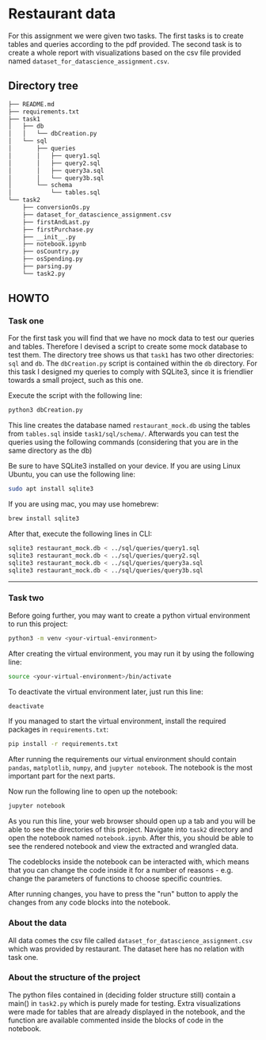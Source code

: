 # Restaurant data

For this assignment we were given two tasks. The first tasks is to create tables and queries according to the pdf provided. The second task is to create a whole report with visualizations based on the csv file provided named `dataset_for_datascience_assignment.csv`.

## Directory tree

```bash
├── README.md
├── requirements.txt
├── task1
│   ├── db
│   │   └── dbCreation.py
│   └── sql
│       ├── queries
│       │   ├── query1.sql
│       │   ├── query2.sql
│       │   ├── query3a.sql
│       │   └── query3b.sql
│       └── schema
│           └── tables.sql
└── task2
    ├── conversionOs.py
    ├── dataset_for_datascience_assignment.csv
    ├── firstAndLast.py
    ├── firstPurchase.py
    ├── __init__.py
    ├── notebook.ipynb
    ├── osCountry.py
    ├── osSpending.py
    ├── parsing.py
    └── task2.py
```

## HOWTO

### Task one

For the first task you will find that we have no mock data to test our queries and tables. Therefore I devised a script to create some mock database to test them. The directory tree shows us that `task1` has two other directories: `sql` and `db`. The `dbCreation.py` script is contained within the `db` directory. For this task I designed my queries to comply with SQLite3, since it is friendlier towards a small project, such as this one.

Execute the script with the following line:

```bash
python3 dbCreation.py
```

This line creates the database named `restaurant_mock.db` using the tables from `tables.sql` inside `task1/sql/schema/`. Afterwards you can test the queries using the following commands (considering that you are in the same directory as the db)

Be sure to have SQLite3 installed on your device. If you are using Linux Ubuntu, you can use the following line:

```bash
sudo apt install sqlite3
```

If you are using mac, you may use homebrew:

```bash
brew install sqlite3 
```

After that, execute the following lines in CLI:

```bash
sqlite3 restaurant_mock.db < ../sql/queries/query1.sql
sqlite3 restaurant_mock.db < ../sql/queries/query2.sql
sqlite3 restaurant_mock.db < ../sql/queries/query3a.sql
sqlite3 restaurant_mock.db < ../sql/queries/query3b.sql
```

___

### Task two

Before going further, you may want to create a python virtual environment to run this project:

```bash
python3 -m venv <your-virtual-environment>
```

After creating the virtual environment, you may run it by using the following line:

```bash
source <your-virtual-environment>/bin/activate
```

To deactivate the virtual environment later, just run this line:

```bash
deactivate
```

If you managed to start the virtual environment, install the required packages in `requirements.txt`:

```bash
pip install -r requirements.txt
```

After running the requirements our virtual environment should contain `pandas`, `matplotlib`, `numpy`, and `jupyter notebook`. The notebook is the most important part for the next parts.

Now run the following line to open up the notebook:

```bash
jupyter notebook
```

As you run this line, your web browser should open up a tab and you will be able to see the directories of this project. Navigate into `task2` directory and open the notebook named `notebook.ipynb`. After this, you should be able to see the rendered notebook and view the extracted and wrangled data.

The codeblocks inside the notebook can be interacted with, which means that you can change the code inside it for a number of reasons - e.g. change the parameters of functions to choose specific countries.

After running changes, you have to press the "run" button to apply the changes from any code blocks into the notebook.

### About the data

All data comes the csv file called `dataset_for_datascience_assignment.csv` which was provided by restaurant. The dataset here has no relation with task one.

### About the structure of the project

The python files contained in (deciding folder structure still) contain a main() in `task2.py` which is purely made for testing. Extra visualizations were made for tables that are already displayed in the notebook, and the function are available commented inside the blocks of code in the notebook.
